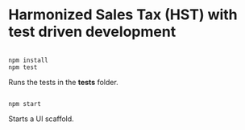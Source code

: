 # Harmonized Sales Tax (HST) with test driven development

```

npm install
npm test

```

Runs the tests in the __tests__ folder.

```

npm start

```

Starts a UI scaffold.
